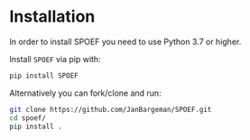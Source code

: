 # Installation

In order to install SPOEF you need to use Python 3.7 or higher.

Install `SPOEF` via pip with:

```bash
pip install SPOEF
```

Alternatively you can fork/clone and run:

```bash
git clone https://github.com/JanBargeman/SPOEF.git
cd spoef/
pip install .
```
